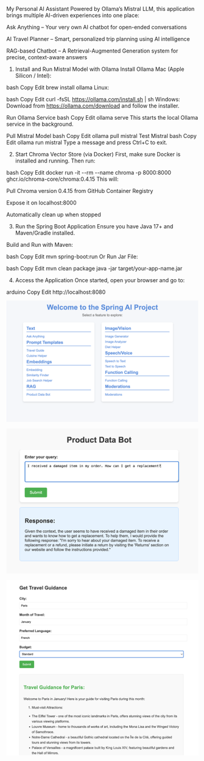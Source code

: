 My Personal AI Assistant
Powered by Ollama’s Mistral LLM, this application brings multiple AI-driven experiences into one place:

Ask Anything – Your very own AI chatbot for open-ended conversations

AI Travel Planner – Smart, personalized trip planning using AI intelligence

RAG-based Chatbot – A Retrieval-Augmented Generation system for precise, context-aware answers




1. Install and Run Mistral Model with Ollama
Install Ollama
Mac (Apple Silicon / Intel):

bash
Copy
Edit
brew install ollama
Linux:

bash
Copy
Edit
curl -fsSL https://ollama.com/install.sh | sh
Windows:
Download from https://ollama.com/download and follow the installer.

Run Ollama Service
bash
Copy
Edit
ollama serve
This starts the local Ollama service in the background.

Pull Mistral Model
bash
Copy
Edit
ollama pull mistral
Test Mistral
bash
Copy
Edit
ollama run mistral
Type a message and press Ctrl+C to exit.



2. Start Chroma Vector Store (via Docker)
First, make sure Docker is installed and running.
Then run:

bash
Copy
Edit
docker run -it --rm --name chroma -p 8000:8000 ghcr.io/chroma-core/chroma:0.4.15
This will:

Pull Chroma version 0.4.15 from GitHub Container Registry

Expose it on localhost:8000

Automatically clean up when stopped



3. Run the Spring Boot Application
Ensure you have Java 17+ and Maven/Gradle installed.

Build and Run with Maven:

bash
Copy
Edit
mvn spring-boot:run
Or Run Jar File:

bash
Copy
Edit
mvn clean package
java -jar target/your-app-name.jar


4. Access the Application
Once started, open your browser and go to:

arduino
Copy
Edit
http://localhost:8080


![App Screenshot](https://github.com/gazitasnimahmad/My-Personal-AI-Assistant/blob/main/src/main/resources/APP/APP-OVERVIEW.png)

![App Screenshot](https://github.com/gazitasnimahmad/My-Personal-AI-Assistant/blob/main/src/main/resources/APP/AI_BOT.png)

![App Screenshot](https://github.com/gazitasnimahmad/My-Personal-AI-Assistant/blob/main/src/main/resources/APP/AI_TRAVEL_GUIDE.png)


